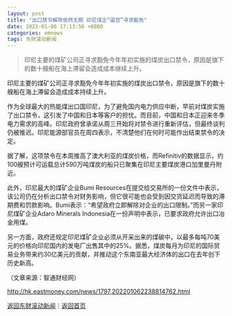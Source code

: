 ```yaml
---
layout: post
title: "出口禁令解除依然无期 印尼煤企“逼宫”寻求豁免"
date: 2022-01-06 17:13:56 +0800
categories: emnews
tags: 东财滚动新闻
---
```

> 印尼主要的煤矿公司正寻求豁免今年年初实施的煤炭出口禁令，原因是旗下的数十艘船在海上滞留会造成成本继续上升。

<p>印尼主要的煤矿公司正寻求豁免今年年初实施的煤炭出口禁令，原因是旗下的数十艘船在海上滞留会造成成本持续上升。</p>
 <p>作为全球最大的热能煤出口国印尼，为了避免国内电力供应中断，早前对煤炭实施了出口禁令，这引发了中国和日本等客户的担忧。而目前，中国和日本正迎来冬季电力需求的高峰。印尼政府曾承诺从周三开始将对禁令进行重新评估，但最终谈判仍被推迟。印尼能源部官员在周四表示，不清楚他们在何时可能作出结束禁令的决定。</p>
 <p>据了解，这项禁令在本周推高了澳大利亚的煤炭价格，而Refinitiv的数据显示，约100艘预计可运载总计590万吨煤炭的船只已聚集在印尼主要煤炭港口加里曼丹附近。</p>
 <p>此外，印尼最大的煤矿企业Bumi Resources在提交给交易所的一份文件中表示，该公司仍在分析出口禁令对财务影响，但它很可能也会受到因交货延迟而导致的滞期费和罚款影响。Bumi表示：“希望政府立即解除对企业的出口限制。”而另一家印尼煤矿企业Adaro Minerals Indonesia在一份声明中表示，已要求政府允许出口冶金用煤。</p>
 <p>另一方面，政府还规定印尼煤矿企业必须从开采出来的煤碳中，以最多每吨70美元的价格向印尼国内的发电厂出售其中的25%。据悉，煤炭每月为印尼的国际贸易业务带来约30亿美元的贡献，并推动这个东南亚最大经济体的出口在去年创下历史新高。</p><p class="em_media">（文章来源：智通财经网）</p>

<http://hk.eastmoney.com/news/1797,202201062238814762.html>

[返回东财滚动新闻](//finews.withounder.com/emnews/)｜[返回首页](//finews.withounder.com/)